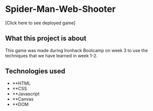 # Spider-Man-Web-Shooter

[Click here to see deployed game]

## What this project is about

This game was made during Ironhack Bootcamp on week 3 to use the techniques that we have learned in week 1-2.

## Technologies used

- \*\*HTML
- \*\*CSS
- \*\*Javascript
- \*\*Canvas
- \*\*DOM
